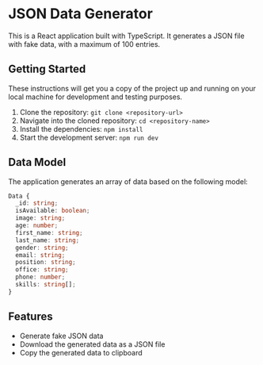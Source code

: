 # JSON Data Generator

This is a React application built with TypeScript. It generates a JSON file with fake data, with a maximum of 100 entries.

## Getting Started

These instructions will get you a copy of the project up and running on your local machine for development and testing purposes.

1. Clone the repository: `git clone <repository-url>`
2. Navigate into the cloned repository: `cd <repository-name>`
3. Install the dependencies: `npm install`
4. Start the development server: `npm run dev`

## Data Model

The application generates an array of data based on the following model:

```typescript
Data {
  _id: string;
  isAvailable: boolean;
  image: string;
  age: number;
  first_name: string;
  last_name: string;
  gender: string;
  email: string;
  position: string;
  office: string;
  phone: number;
  skills: string[];
}
```

## Features

- Generate fake JSON data
- Download the generated data as a JSON file
- Copy the generated data to clipboard
